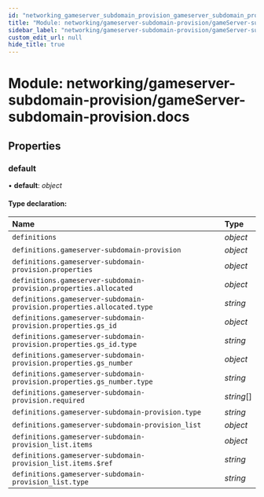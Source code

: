 ```yaml
---
id: "networking_gameserver_subdomain_provision_gameserver_subdomain_provision_docs"
title: "Module: networking/gameserver-subdomain-provision/gameServer-subdomain-provision.docs"
sidebar_label: "networking/gameserver-subdomain-provision/gameServer-subdomain-provision.docs"
custom_edit_url: null
hide_title: true
---
```


# Module: networking/gameserver-subdomain-provision/gameServer-subdomain-provision.docs

## Properties

### default

• **default**: *object*

#### Type declaration:

| Name | Type |
| :------ | :------ |
| `definitions` | *object* |
| `definitions.gameserver-subdomain-provision` | *object* |
| `definitions.gameserver-subdomain-provision.properties` | *object* |
| `definitions.gameserver-subdomain-provision.properties.allocated` | *object* |
| `definitions.gameserver-subdomain-provision.properties.allocated.type` | *string* |
| `definitions.gameserver-subdomain-provision.properties.gs_id` | *object* |
| `definitions.gameserver-subdomain-provision.properties.gs_id.type` | *string* |
| `definitions.gameserver-subdomain-provision.properties.gs_number` | *object* |
| `definitions.gameserver-subdomain-provision.properties.gs_number.type` | *string* |
| `definitions.gameserver-subdomain-provision.required` | *string*[] |
| `definitions.gameserver-subdomain-provision.type` | *string* |
| `definitions.gameserver-subdomain-provision_list` | *object* |
| `definitions.gameserver-subdomain-provision_list.items` | *object* |
| `definitions.gameserver-subdomain-provision_list.items.$ref` | *string* |
| `definitions.gameserver-subdomain-provision_list.type` | *string* |
